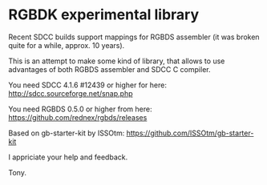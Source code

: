 # RGBDK experimental library

Recent SDCC builds support mappings for RGBDS assembler (it was broken quite for a while, approx. 10 years).

This is an attempt to make some kind of library, that allows to use 
advantages of both RGBDS assembler and SDCC C compiler.

You need SDCC 4.1.6 #12439 or higher for here: http://sdcc.sourceforge.net/snap.php 

You need RGBDS 0.5.0 or higher from here: https://github.com/rednex/rgbds/releases

Based on gb-starter-kit by ISSOtm: https://github.com/ISSOtm/gb-starter-kit

I appriciate your help and feedback. 

Tony.
